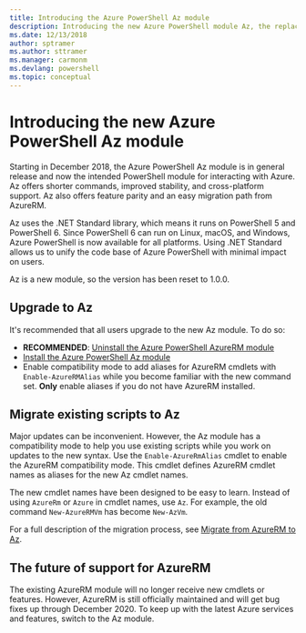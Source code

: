 ```yaml
---
title: Introducing the Azure PowerShell Az module
description: Introducing the new Azure PowerShell module Az, the replacement for the AzureRM module.
ms.date: 12/13/2018
author: sptramer
ms.author: sttramer
ms.manager: carmonm
ms.devlang: powershell
ms.topic: conceptual
---
```

# Introducing the new Azure PowerShell Az module

Starting in December 2018, the Azure PowerShell Az module is in general release and now the intended
PowerShell module for interacting with Azure. Az offers shorter commands, improved stability, and
cross-platform support. Az also offers feature parity and an easy migration path from AzureRM.

Az uses the .NET Standard library, which means it runs on PowerShell 5 and PowerShell 6.
Since PowerShell 6 can run on Linux, macOS, and Windows, Azure PowerShell is now available for all platforms.
Using .NET Standard allows us to unify the code base of Azure PowerShell with minimal impact on users.

Az is a new module, so the version has been reset to 1.0.0.

## Upgrade to Az

It's recommended that all users upgrade to the new Az module. To do so:

* __RECOMMENDED__: [Uninstall the Azure PowerShell AzureRM module](/powershell/azure/uninstall-az-ps#uninstall-the-azurerm-module)
* [Install the Azure PowerShell Az module](/powershell/azure/install-az-ps)
* Enable compatibility mode to add aliases for AzureRM cmdlets with `Enable-AzureRMAlias`
  while you become familiar with the new command set. __Only__ enable aliases if you do not have AzureRM installed.

## Migrate existing scripts to Az

Major updates can be inconvenient. However, the Az module has a compatibility mode to
help you use existing scripts while you work on updates to the new syntax. Use the
`Enable-AzureRmAlias` cmdlet to enable the AzureRM compatibility mode. This cmdlet defines
AzureRM cmdlet names as aliases for the new Az cmdlet names.

The new cmdlet names have been designed to be easy to learn. Instead of using `AzureRm` or `Azure`
in cmdlet names, use `Az`. For example, the old command `New-AzureRMVm` has become `New-AzVm`.

For a full description of the migration process, see [Migrate from AzureRM to Az](migrate-from-azurerm-to-az.md).

## The future of support for AzureRM

The existing AzureRM module will no longer receive new cmdlets or features. However, AzureRM is still officially
maintained and will get bug fixes up through December 2020. To keep up with the latest Azure services and features,
switch to the Az module.
